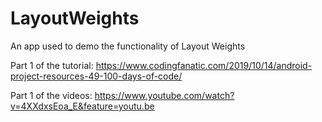 # LayoutWeights
An app used to demo the functionality of Layout Weights

Part 1 of the tutorial: https://www.codingfanatic.com/2019/10/14/android-project-resources-49-100-days-of-code/

Part 1 of the videos: https://www.youtube.com/watch?v=4XXdxsEoa_E&feature=youtu.be
